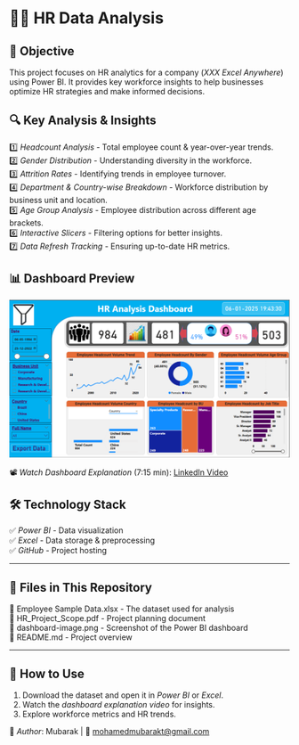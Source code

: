 # 👨‍💼 HR Data Analysis

## 📌 Objective
This project focuses on HR analytics for a company (*XXX Excel Anywhere*) using Power BI. It provides key workforce insights to help businesses optimize HR strategies and make informed decisions.

## 🔍 Key Analysis & Insights
1️⃣ *Headcount Analysis* - Total employee count & year-over-year trends.  
2️⃣ *Gender Distribution* - Understanding diversity in the workforce.  
3️⃣ *Attrition Rates* - Identifying trends in employee turnover.  
4️⃣ *Department & Country-wise Breakdown* - Workforce distribution by business unit and location.  
5️⃣ *Age Group Analysis* - Employee distribution across different age brackets.  
6️⃣ *Interactive Slicers* - Filtering options for better insights.  
7️⃣ *Data Refresh Tracking* - Ensuring up-to-date HR metrics.  

## 📊 Dashboard Preview
![Dashboard Screenshot](dashboard-image.png)  

📽 *Watch Dashboard Explanation* (7:15 min): [LinkedIn Video](https://www.linkedin.com/posts/md-mubarak_dataanalytics-hranalytics-dashboarddesign-activity-7282635902642802688-1Y_v?utm_source=social_share_video_v2&utm_medium=android_app&rcm=ACoAAEmLtsIBzGgZtPpqcJ-_qXH5wP6LlHkGRbU&utm_campaign=copy_link)

## 🛠 Technology Stack
✅ *Power BI* - Data visualization  
✅ *Excel* - Data storage & preprocessing  
✅ *GitHub* - Project hosting  

---

## 📂 Files in This Repository
📄 Employee Sample Data.xlsx - The dataset used for analysis  
📄 HR_Project_Scope.pdf - Project planning document  
📄 dashboard-image.png - Screenshot of the Power BI dashboard  
📄 README.md - Project overview  

---

## 🚀 How to Use
1. Download the dataset and open it in *Power BI* or *Excel*.  
2. Watch the *dashboard explanation video* for insights.  
3. Explore workforce metrics and HR trends.  

🔗 *Author*: Mubarak | 📧 [mohamedmubarakt@gmail.com](mailto:mohamedmubarakt@gmail.com)
